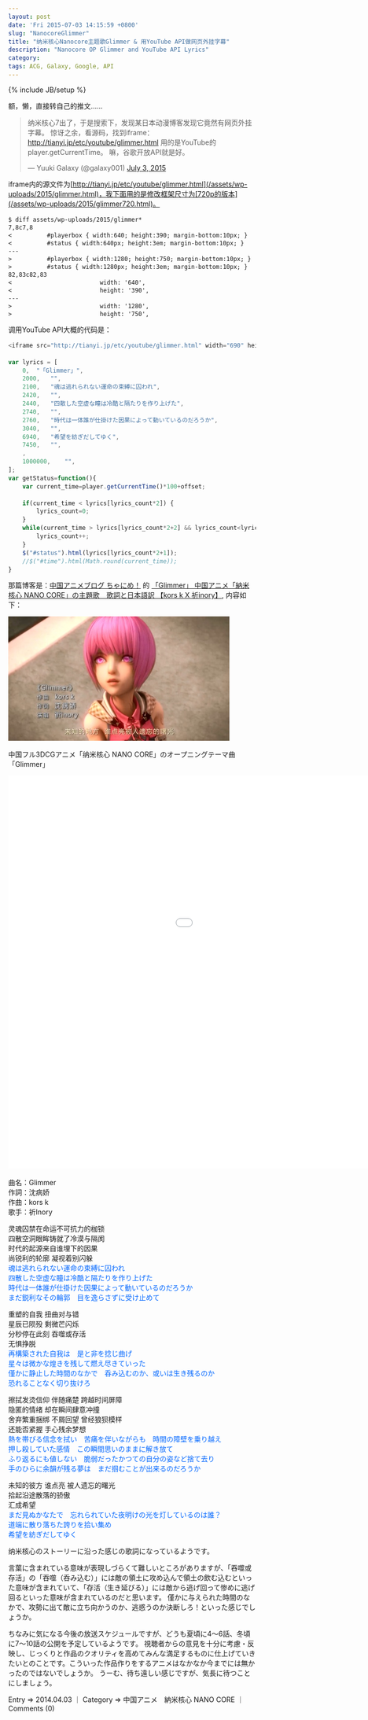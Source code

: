 ```yaml
---
layout: post
date: 'Fri 2015-07-03 14:15:59 +0800'
slug: "NanocoreGlimmer"
title: "纳米核心Nanocore主题歌Glimmer & 用YouTube API做网页外挂字幕"
description: "Nanocore OP Glimmer and YouTube API Lyrics"
category: 
tags: ACG, Galaxy, Google, API
---
```

{% include JB/setup %}

额，懒，直接转自己的推文……

<blockquote class="twitter-tweet" lang="en"><p lang="zh" dir="ltr">纳米核心7出了，于是搜索下，发现某日本动漫博客发现它竟然有网页外挂字幕。&#10;惊讶之余，看源码，找到iframe：<a href="/assets/wp-uploads/2015/glimmer.html">http://tianyi.jp/etc/youtube/glimmer.html</a>&#10;用的是YouTube的player.getCurrentTime。&#10;&#10;嘛，谷歌开放API就是好。</p>&mdash; Yuuki Galaxy (@galaxy001) <a href="https://twitter.com/galaxy001/status/616842656727986176">July 3, 2015</a></blockquote>

iframe内的源文件为[http://tianyi.jp/etc/youtube/glimmer.html](/assets/wp-uploads/2015/glimmer.html)，我下面用的是修改框架尺寸为[720p的版本](/assets/wp-uploads/2015/glimmer720.html)。

	$ diff assets/wp-uploads/2015/glimmer*
	7,8c7,8
	<          #playerbox { width:640; height:390; margin-bottom:10px; }
	<          #status { width:640px; height:3em; margin-bottom:10px; }
	---
	>          #playerbox { width:1280; height:750; margin-bottom:10px; }
	>          #status { width:1280px; height:3em; margin-bottom:10px; }
	82,83c82,83
	<                         width: '640',
	<                         height: '390',
	---
	>                         width: '1280',
	>                         height: '750',

调用YouTube API大概的代码是：

````JavaScript
<iframe src="http://tianyi.jp/etc/youtube/glimmer.html" width="690" height="480" frameborder="0" allowfullscreen=""> </iframe>
	
var lyrics = [
	0,	"「Glimmer」", 
	2000,	"",
	2100,	"魂は逃れられない運命の束縛に囚われ",
	2420,	"",
	2440,	"四散した空虚な瞳は冷酷と隔たりを作り上げた",
	2740,	"",
	2760,	"時代は一体誰が仕掛けた因果によって動いているのだろうか",
	3040,	"",
	6940,	"希望を紡ぎだしてゆく",
	7450,	"",
	,
	1000000,	"",
];
var getStatus=function(){
	var current_time=player.getCurrentTime()*100+offset;
	
	if(current_time < lyrics[lyrics_count*2]) {
		lyrics_count=0;
	}
	while(current_time > lyrics[lyrics_count*2+2] && lyrics_count<lyrics_count_end) {
		lyrics_count++;
	}
	$("#status").html(lyrics[lyrics_count*2+1]);
	//$("#time").html(Math.round(current_time));
}
````

那篇博客是：[中国アニメブログ ちゃにめ！](http://chinanime.blog.fc2.com/) 的 [「Glimmer」 中国アニメ「納米核心 NANO CORE」の主題歌　歌詞と日本語訳 【kors k X 祈inory】](http://chinanime.blog.fc2.com/blog-entry-558.html), 内容如下：

![Glimmer 作詞沈病娇 作曲kors k 歌手祈Inory](/assets/images/2015/NanocoreGlimmer.ap61.jpg)

中国フル3DCGアニメ「纳米核心 NANO CORE」のオープニングテーマ曲「Glimmer」 

<iframe src="/assets/wp-uploads/2015/glimmer720.html" width="1282" height="800" frameborder="0"> </iframe>


曲名：Glimmer  
作詞：沈病娇  
作曲：kors k  
歌手：祈Inory  


灵魂囚禁在命运不可抗力的枷锁  
四散空洞眼眸铸就了冷漠与隔阂  
时代的起源来自谁埋下的因果  
尚锐利的轮廓 凝视着别闪躲  
<font color="#0066FF">魂は逃れられない運命の束縛に囚われ  
四散した空虚な瞳は冷酷と隔たりを作り上げた  
時代は一体誰が仕掛けた因果によって動いているのだろうか  
まだ鋭利なその輪郭　目を逸らさずに受け止めて</font>

重塑的自我 扭曲对与错  
星辰已陨殁 剩微芒闪烁  
分秒停在此刻 吞噬或存活  
无惧挣脱  
<font color="#0066FF">再構築された自我は　是と非を捻じ曲げ  
星々は微かな煌きを残して燃え尽きていった  
僅かに静止した時間のなかで　呑み込むのか、或いは生き残るのか  
恐れることなく切り抜けろ</font>

擦拭发烫信仰 伴随痛楚 跨越时间屏障  
隐匿的情绪 却在瞬间肆意冲撞  
舍弃繁重捆绑 不屑回望 曾经狼狈模样  
还能否紧握 手心残余梦想  
<font color="#0066FF">熱を帯びる信念を拭い　苦痛を伴いながらも　時間の障壁を乗り越え  
押し殺していた感情　この瞬間思いのままに解き放て  
ふり返るにも値しない　脆弱だったかつての自分の姿など捨て去り  
手のひらに余韻が残る夢は　まだ掴むことが出来るのだろうか</font>

未知的彼方 谁点亮 被人遗忘的曙光  
拾起沿途散落的骄傲  
汇成希望  
<font color="#0066FF">まだ見ぬかなたで　忘れられていた夜明けの光を灯しているのは誰？  
道端に散り落ちた誇りを拾い集め  
希望を紡ぎだしてゆく</font>





纳米核心のストーリーに沿った感じの歌詞になっているようです。

言葉に含まれている意味が表現しづらくて難しいところがありますが、「吞噬或存活」の「吞噬（呑み込む）」には敵の領土に攻め込んで領土の飲む込むといった意味が含まれていて、「存活（生き延びる）」には敵から逃げ回って惨めに逃げ回るといった意味が含まれているのだと思います。
僅かに与えられた時間のなかで、攻勢に出て敵に立ち向かうのか、逃惑うのか決断しろ！といった感じでしょうか。


ちなみに気になる今後の放送スケジュールですが、どうも夏頃に4～6話、冬頃に7～10話の公開を予定しているようです。
視聴者からの意見を十分に考慮・反映し、じっくりと作品のクオリティを高めてみんな満足するものに仕上げていきたいとのことです。こういった作品作りをするアニメはなかなか今までには無かったのではないでしょうか。
うーむ、待ち遠しい感じですが、気長に待つことにしましょう。

Entry ⇒ 2014.04.03 ｜ Category ⇒ 中国アニメ　納米核心 NANO CORE ｜ Comments (0)
